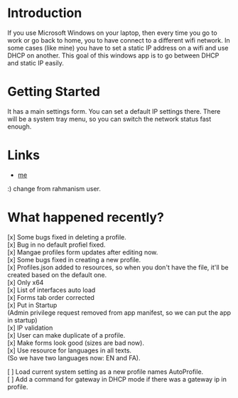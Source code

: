 # Introduction
If you use Microsoft Windows on your laptop, then every time you go to work or go back to home, you to have connect to a different wifi network. In some cases (like mine) you have to set a static IP address on a wifi and use DHCP on another.
This goal of this windows app is to go between DHCP and static IP easily.

# Getting Started
It has a main settings form. You can set a default IP settings there.
There will be a system tray menu, so you can switch the network status fast enough.

# Links
- [me](http://rahmanism.ir)

:)
change from rahmanism user.

# What happened recently?  
[x] Some bugs fixed in deleting a profile.  
[x] Bug in no default profiel fixed.  
[x] Mangae profiles form updates after editing now.  
[x] Some bugs fixed in creating a new profile.  
[x] Profiles.json added to resources, so when you don't have the file, it'll be created based on the default one.  
[x] Only x64  
[x] List of interfaces auto load  
[x] Forms tab order corrected  
[x] Put in Startup  
  (Admin privilege request removed from app manifest, so we can put the app in startup)  
[x] IP validation  
[x] User can make duplicate of a profile.  
[x] Make forms look good (sizes are bad now).  
[x] Use resource for languages in all texts.  
      (So we have two languages now: EN and FA).  
  
[ ] Load current system setting as a new profile names AutoProfile.  
[ ] Add a command for gateway in DHCP mode if there was a gateway ip in profile.  
  
